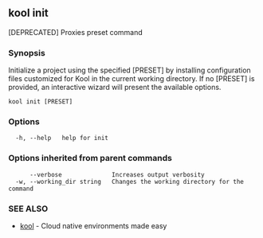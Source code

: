 ## kool init

[DEPRECATED] Proxies preset command

### Synopsis

Initialize a project using the specified [PRESET] by installing configuration
files customized for Kool in the current working directory. If no [PRESET] is provided,
an interactive wizard will present the available options.

```
kool init [PRESET]
```

### Options

```
  -h, --help   help for init
```

### Options inherited from parent commands

```
      --verbose              Increases output verbosity
  -w, --working_dir string   Changes the working directory for the command
```

### SEE ALSO

* [kool](kool)	 - Cloud native environments made easy

